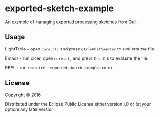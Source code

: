 # exported-sketch-example

An example of managing exported processing sketches from Quil.

## Usage

LightTable - open `core.clj` and press `Ctrl+Shift+Enter` to evaluate the file.

Emacs - run cider, open `core.clj` and press `C-c C-k` to evaluate the file.

REPL - run `(require 'exported-sketch-example.core)`.

## License

Copyright © 2016

Distributed under the Eclipse Public License either version 1.0 or (at
your option) any later version.
